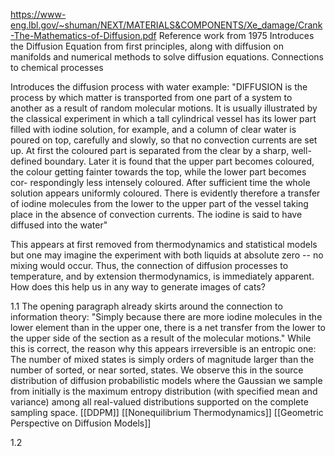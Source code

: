 https://www-eng.lbl.gov/~shuman/NEXT/MATERIALS&COMPONENTS/Xe_damage/Crank-The-Mathematics-of-Diffusion.pdf
Reference work from 1975 
Introduces the Diffusion Equation from first principles, along with diffusion on manifolds and numerical methods to solve diffusion equations.
Connections to chemical processes

Introduces the diffusion process with water example: 
"DIFFUSION is the process by which matter is transported from one part of a
system to another as a result of random molecular motions. It is usually
illustrated by the classical experiment in which a tall cylindrical vessel has
its lower part filled with iodine solution, for example, and a column of clear
water is poured on top, carefully and slowly, so that no convection currents
are set up. At first the coloured part is separated from the clear by a sharp,
well-defined boundary. Later it is found that the upper part becomes coloured,
the colour getting fainter towards the top, while the lower part becomes cor-
respondingly less intensely coloured. After sufficient time the whole solution
appears uniformly coloured. There is evidently therefore a transfer of iodine
molecules from the lower to the upper part of the vessel taking place in the
absence of convection currents. The iodine is said to have diffused into the
water" 

This appears at first removed from thermodynamics and statistical models but one may imagine the experiment with both liquids at absolute zero -- no mixing would occur. Thus, the connection of diffusion processes to temperature, and by extension thermodynamics, is immediately apparent. How does this help us in any way to generate images of cats?

1.1 The opening paragraph already skirts around the connection to information theory: "Simply because there are more iodine molecules in the lower element than in the upper one, there is a net transfer from the lower to the upper side of the section as a result of the molecular motions." While this is correct, the reason why this appears irreversible is an entropic one: The number of mixed states is simply orders of magnitude larger than the number of sorted, or near sorted, states. We observe this in the source distribution of diffusion probabilistic models where the Gaussian we sample from initially is the maximum entropy distribution (with specified mean and variance) among all real-valued distributions supported on the complete sampling space. [[DDPM]] [[Nonequilibrium Thermodynamics]] [[Geometric Perspective on Diffusion Models]]

1.2 